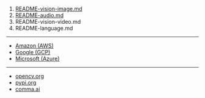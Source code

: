 1. [README-vision-image.md](README-vision-image.md)
1. [README-audio.md](README-audio.md)
1. README-vision-video.md
1. README-language.md

***

* [Amazon (AWS)](https://aws.amazon.com/machine-learning/)
* [Google (GCP)](https://cloud.google.com/products/ai/)
* [Microsoft (Azure)](https://azure.microsoft.com/services/cognitive-services/)

***

* [opencv.org](https://opencv.org/)
* [pypi.org](https://pypi.org/project/SpeechRecognition/)
* [comma.ai](https://github.com/commaai)
